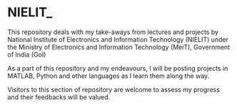 # NIELIT_
This repository deals with my take-aways from lectures and projects by National Institute of Electronics and Information Technology (NIELIT) under the Ministry of Electronics and Information Technology (MeiT), Government of India (GoI)

As a part of this repository and my endeavours, I will be posting projects in MATLAB, Python and other languages as I learn them along the way. 

Visitors to this section of repository are welcome to assess my progress and their feedbacks will be valued. 
